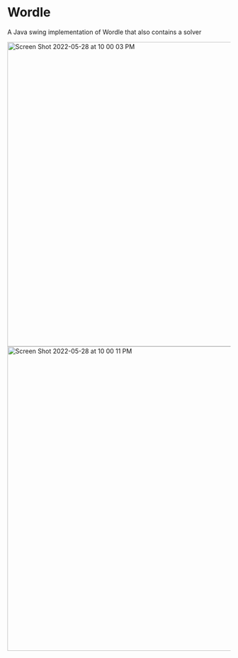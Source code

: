 # Wordle

A Java swing implementation of Wordle that also contains a solver

<img width="687" alt="Screen Shot 2022-05-28 at 10 00 03 PM" src="https://user-images.githubusercontent.com/84354151/170852987-5fb1f6bc-f442-4b86-bbe6-508863308a56.png">
<img width="687" alt="Screen Shot 2022-05-28 at 10 00 11 PM" src="https://user-images.githubusercontent.com/84354151/170852989-5695eb3d-8df5-4daa-9d1e-8df0d4488388.png">
